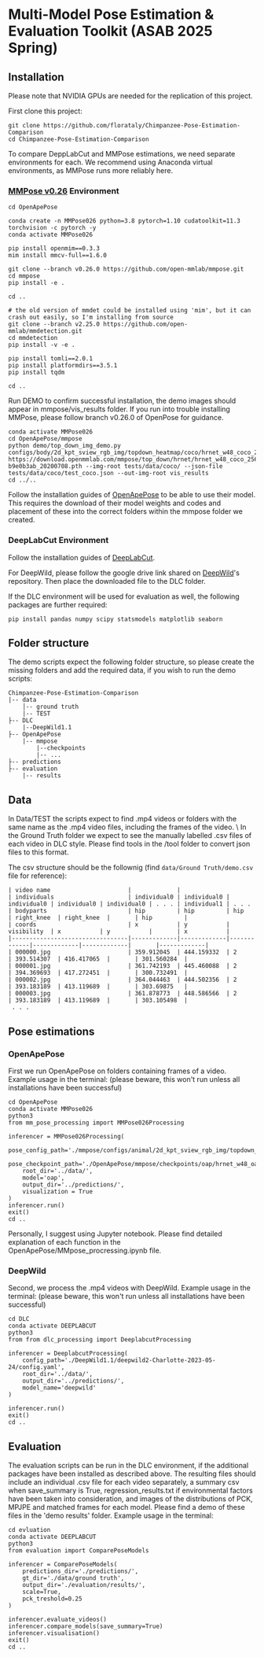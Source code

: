 # Multi-Model Pose Estimation & Evaluation Toolkit (ASAB 2025 Spring)

## Installation

Please note that NVIDIA GPUs are needed for the replication of this project.

First clone this project:
```
git clone https://github.com/florataly/Chimpanzee-Pose-Estimation-Comparison
cd Chimpanzee-Pose-Estimation-Comparison
```

To compare DeppLabCut and MMPose estimations, we need separate environments for each. We recommend using Anaconda virtual environments, as MMPose runs more reliably here.

### [MMPose v0.26](https://github.com/open-mmlab/mmpose/tree/v0.26.0) Environment

```
cd OpenApePose

conda create -n MMPose026 python=3.8 pytorch=1.10 cudatoolkit=11.3 torchvision -c pytorch -y
conda activate MMPose026

pip install openmim==0.3.3
mim install mmcv-full==1.6.0

git clone --branch v0.26.0 https://github.com/open-mmlab/mmpose.git
cd mmpose
pip install -e .

cd ..

# the old version of mmdet could be installed using 'mim', but it can crash out easily, so I'm installing from source
git clone --branch v2.25.0 https://github.com/open-mmlab/mmdetection.git 
cd mmdetection
pip install -v -e .

pip install tomli==2.0.1
pip install platformdirs==3.5.1
pip install tqdm

cd ..
```

Run DEMO to confirm successful installation, the demo images should appear in mmpose/vis_results folder. If you run into trouble installing MMPose, please follow branch v0.26.0 of OpenPose for guidance.
```
conda activate MMPose026
cd OpenApePose/mmpose
python demo/top_down_img_demo.py configs/body/2d_kpt_sview_rgb_img/topdown_heatmap/coco/hrnet_w48_coco_256x192.py https://download.openmmlab.com/mmpose/top_down/hrnet/hrnet_w48_coco_256x192-b9e0b3ab_20200708.pth --img-root tests/data/coco/ --json-file tests/data/coco/test_coco.json --out-img-root vis_results
cd ../..
```

Follow the installation guides of [OpenApePose](https://github.com/desai-nisarg/OpenApePose) to be able to use their model. This requires the download of their model weights and codes and placement of these into the correct folders within the mmpose folder we created.

### DeepLabCut Environment
Follow the installation guides of [DeepLabCut](https://deeplabcut.github.io/DeepLabCut/docs/installation.html).

For DeepWild, please follow the google drive link shared on [DeepWild](https://github.com/Wild-Minds/DeepWild)'s repository. Then place the downloaded file to the DLC folder.

If the DLC environment will be used for evaluation as well, the following packages are further required:
```
pip install pandas numpy scipy statsmodels matplotlib seaborn
```

## Folder structure
The demo scripts expect the following folder structure, so please create the missing folders and add the required data, if you wish to run the demo scripts:
```
Chimpanzee-Pose-Estimation-Comparison
|-- data
    │-- ground truth
    |-- TEST
├-- DLC
    |--DeepWild1.1
├-- OpenApePose
    |-- mmpose
        |--checkpoints
        |-- ...
├-- predictions
├-- evaluation
    |-- results
```

## Data
In Data/TEST the scripts expect to find .mp4 videos or folders with the same name as the .mp4 video files, including the frames of the video. \\
In the Ground Truth folder we expect to see the manually labelled .csv files of each video in DLC style. Please find tools in the /tool folder to convert json files to this format.

The csv structure should be the follownig (find `data/Ground Truth/demo.csv` file for reference):
```
| video name                      |             |
| individuals                     | individual0 | individual0 | individual0 | individual0 | individual0 | . . . | individual1 | . . .
| bodyparts                       | hip         | hip         | hip         | right_knee  | right_knee  |       | hip         |
| coords                          | x           | y           | visibility  | x           | y           |       | x           | 
|---------------------------------|-------------|-------------|-------------|-------------|-------------|       |-------------| 
| 000000.jpg                      | 359.912045  | 444.159332  | 2           | 393.514307  | 416.417065  |       | 301.560284  |
| 000001.jpg                      | 361.742193  | 445.460088  | 2           | 394.369693  | 417.272451  |       | 300.732491  |
| 000002.jpg                      | 364.044463  | 444.502356  | 2           | 393.183189  | 413.119689  |       | 303.69875   |
| 000003.jpg                      | 361.878773  | 448.586566  | 2           | 393.183189  | 413.119689  |       | 303.105498  |
 . . .
```

 ## Pose estimations

### OpenApePose
 First we run OpenApePose on folders containing frames of a video. Example usage in the terminal:
 (please beware, this won't run unless all installations have been successful)
```
cd OpenApePose
conda activate MMPose026
python3
from mm_pose_processing import MMPose026Processing

inferencer = MMPose026Processing(
    pose_config_path='./mmpose/configs/animal/2d_kpt_sview_rgb_img/topdown_heatmap/macaque/hrnet_w48_oap_256x192_full.py',
    pose_checkpoint_path='./OpenApePose/mmpose/checkpoints/oap/hrnet_w48_oap_256x192_full.pth',
    root_dir='../data/',
    model='oap',
    output_dir='../predictions/',
    visualization = True
)
inferencer.run()
exit()
cd ..
```
Personally, I suggest using Jupyter notebook. Please find detailed explanation of each function in the OpenApePose/MMpose_procressing.ipynb file.

### DeepWild
Second, we process the .mp4 videos with DeepWild. Example usage in the terminal:
(please beware, this won't run unless all installations have been successful)
```
cd DLC
conda activate DEEPLABCUT
python3
from from dlc_processing import DeeplabcutProcessing

inferencer = DeeplabcutProcessing(
    config_path='./DeepWild1.1/deepwild2-Charlotte-2023-05-24/config.yaml',
    root_dir='../data/',
    output_dir='../predictions/',
    model_name='deepwild'
)

inferencer.run()
exit()
cd ..
```

## Evaluation
The evaluation scripts can be run in the DLC environment, if the additional packages have been installed as described above. The resulting files should include an individual .csv file for each video separately, a summary csv when save_summary is True, regression_results.txt if environmental factors have been taken into consideration, and images of the distributions of PCK, MPJPE and matched frames for each model. Please find a demo of these files in the 'demo results' folder.
Example usage in the terminal:
```
cd evluation
conda activate DEEPLABCUT
python3
from evaluation import ComparePoseModels

inferencer = ComparePoseModels(
    predictions_dir='./predictions/',
    gt_dir='./data/ground truth',
    output_dir='./evaluation/results/',
    scale=True,
    pck_treshold=0.25
)

inferencer.evaluate_videos()
inferencer.compare_models(save_summary=True)
inferencer.visualisation()
exit()
cd ..
```

